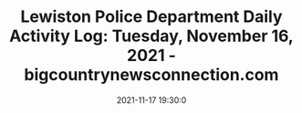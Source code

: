 ---
"title": "Lewiston Police Department Daily Activity Log: Tuesday, November 16, 2021 - bigcountrynewsconnection.com"
"date": "2021-11-17 19:30:0"
"feed_name": "GOOGLENEWSCONSTRUCTION"
"feed_website": "https://news.google.com/search?q=construction%2Bincident&hl=en-US&gl=US&ceid=US:en"
"feed_rss": "https://news.google.com/rss/search?q=construction%2Bincident&hl=en-US&gl=US&ceid=US:en"
"link": "https://www.bigcountrynewsconnection.com/police_logs/lewiston-police-department-daily-activity-log-tuesday-november-16-2021/article_cbbbc09e-47de-11ec-8e1e-4754daf9e5c3.html"
"source": "{'href': 'https://www.bigcountrynewsconnection.com', 'title': 'bigcountrynewsconnection.com'}"
"file": "_posts/2021-1-1-237d40771cafbeadacc8037fe3fc4c748afcc872.md"
"accident": "0"
"drilling": "0"
"dead": "0"
"injured": "0"
"arrested": "0"
"place": "unknown place"
"where": "unknown site"
"causes": "unknown"
"place_uri": "unknown place"
---